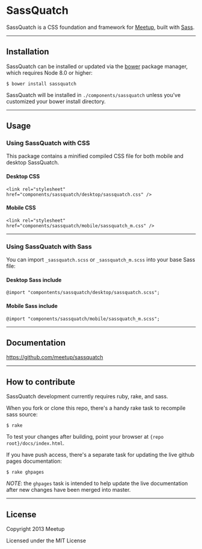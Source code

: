 # SassQuatch
SassQuatch is a CSS foundation and framework for [Meetup](http://www.meetup.com), built with [Sass](http://sass-lang.com/).


- - -

## Installation

SassQuatch can be installed or updated via the [bower](https://github.com/twitter/bower) package manager, which requires Node 8.0 or higher:

	$ bower install sassquatch

SassQuatch will be installed in `./components/sassquatch` unless you've customized your bower install directory.

- - -

## Usage

### Using SassQuatch with CSS 

This package contains a minified compiled CSS file for both mobile and desktop SassQuatch.

#### Desktop CSS

    <link rel="stylesheet" href="components/sassquatch/desktop/sassquatch.css" />

#### Mobile CSS

    <link rel="stylesheet" href="components/sassquatch/mobile/sassquatch_m.css" />

- - -

### Using SassQuatch with Sass

You can import `_sassquatch.scss` or `_sassquatch_m.scss` into your base Sass file:
	
#### Desktop Sass include

	@import "compontents/sassquatch/desktop/sassquatch.scss";	
	
#### Mobile Sass include

	@import "components/sassquatch/mobile/sassquatch_m.scss";

- - -

## Documentation

https://github.com/meetup/sassquatch

- - -

## How to contribute

SassQuatch development currently requires ruby, rake, and sass.

When you fork or clone this repo, there's a handy rake task to recompile sass source:
	
	$ rake

To test your changes after building, point your browser at `{repo root}/docs/index.html`.

If you have push access, there's a separate task for updating the live github pages documentation:

	$ rake ghpages

_NOTE_: the `ghpages` task is intended to help update the live documentation after new changes have been merged into master.
- - -


## License

Copyright 2013 Meetup

Licensed under the MIT License

